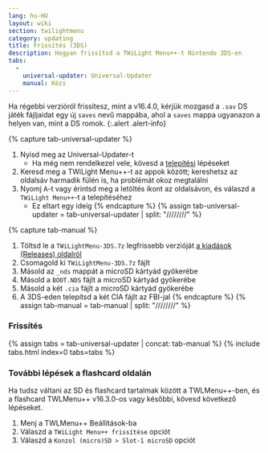 ```yaml
---
lang: hu-HU
layout: wiki
section: twilightmenu
category: updating
title: Frissítés (3DS)
description: Hogyan frissítsd a TWiLight Menu++-t Nintendo 3DS-en
tabs:
  - 
    universal-updater: Universal-Updater
    manual: Kézi
---
```


Ha régebbi verzióról frissítesz, mint a v16.4.0, kérjük mozgasd a `.sav` DS játék fájljaidat egy új `saves` nevű mappába, ahol a `saves` mappa ugyanazon a helyen van, mint a DS romok.
{:.alert .alert-info}

{% capture tab-universal-updater %}
1. Nyisd meg az Universal-Updater-t
   - Ha még nem rendelkezel vele, kövesd a [telepítési](installing-3ds) lépéseket
1. Keresd meg a TWiLight Menu++-t az appok között; kereshetsz az oldalsáv harmadik fülén is, ha problémát okoz megtalálni
1. Nyomj <kbd class="face">A</kbd>-t vagy érintsd meg a letöltés ikont az oldalsávon, és válaszd a `TWiLight Menu++`-t a telepítéséhez
   - Ez eltart egy ideig
{% endcapture %}
{% assign tab-universal-updater = tab-universal-updater | split: "////////" %}

{% capture tab-manual %}
1. Töltsd le a `TWiLightMenu-3DS.7z` legfrissebb verzióját [a kiadások (Releases) oldalról](https://github.com/DS-Homebrew/TWiLightMenu/releases)
1. Csomagold ki `TWiLightMenu-3DS.7z` fájlt
1. Másold az `_nds` mappát a microSD kártyád gyökerébe
1. Másold a `BOOT.NDS` fájlt a microSD kártyád gyökerébe
1. Másold a két `.cia` fájlt a microSD kártyád gyökerébe
1. A 3DS-eden telepítsd a két CIA fájlt az FBI-jal
{% endcapture %}
{% assign tab-manual = tab-manual | split: "////////" %}

### Frissítés

{% assign tabs = tab-universal-updater | concat: tab-manual %}
{% include tabs.html index=0 tabs=tabs %}

### További lépések a flashcard oldalán

Ha tudsz váltani az SD és flashcard tartalmak között a TWLMenu++-ben, és a flashcard TWLMenu++ v16.3.0-os vagy későbbi, kövesd következő lépéseket.

1. Menj a TWLMenu++ Beállítások-ba
1. Válaszd a `TWiLight Menu++ frissítése` opciót
1. Válaszd a `Konzol (micro)SD > Slot-1 microSD` opciót
